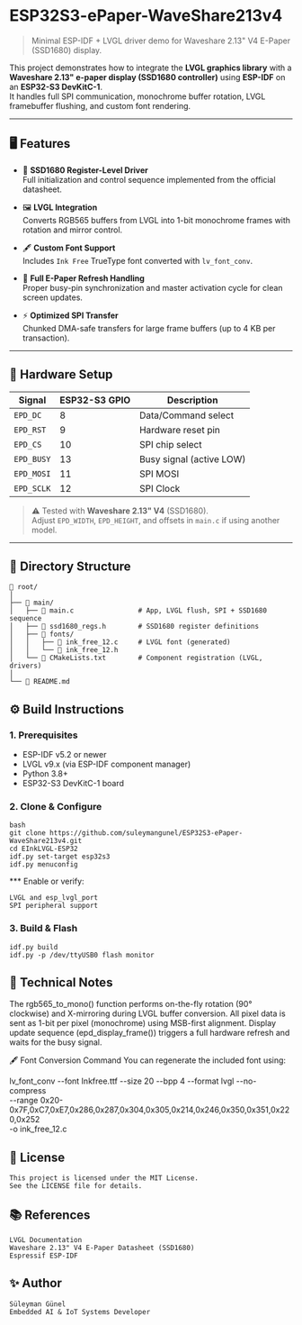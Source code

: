 # ESP32S3-ePaper-WaveShare213v4

> Minimal ESP-IDF + LVGL driver demo for Waveshare 2.13" V4 E-Paper (SSD1680) display.

This project demonstrates how to integrate the **LVGL graphics library** with a **Waveshare 2.13" e-paper display (SSD1680 controller)** using **ESP-IDF** on an **ESP32-S3 DevKitC-1**.  
It handles full SPI communication, monochrome buffer rotation, LVGL framebuffer flushing, and custom font rendering.

---

## 🖥️ Features

- 🧠 **SSD1680 Register-Level Driver**  
  Full initialization and control sequence implemented from the official datasheet.

- 🖼️ **LVGL Integration**  
  Converts RGB565 buffers from LVGL into 1-bit monochrome frames with rotation and mirror control.

- 🖋️ **Custom Font Support**  
  Includes `Ink Free` TrueType font converted with `lv_font_conv`.

- 🔁 **Full E-Paper Refresh Handling**  
  Proper busy-pin synchronization and master activation cycle for clean screen updates.

- ⚡ **Optimized SPI Transfer**  
  Chunked DMA-safe transfers for large frame buffers (up to 4 KB per transaction).

---

## 🧩 Hardware Setup

| Signal | ESP32-S3 GPIO | Description        |
|--------|----------------|--------------------|
| `EPD_DC` | 8  | Data/Command select |
| `EPD_RST` | 9  | Hardware reset pin  |
| `EPD_CS` | 10 | SPI chip select     |
| `EPD_BUSY` | 13 | Busy signal (active LOW) |
| `EPD_MOSI` | 11 | SPI MOSI           |
| `EPD_SCLK` | 12 | SPI Clock          |

> ⚠️ Tested with **Waveshare 2.13" V4** (SSD1680).  
> Adjust `EPD_WIDTH`, `EPD_HEIGHT`, and offsets in `main.c` if using another model.

---

## 🧱 Directory Structure
```
📁 root/
│
├── 📁 main/
│   ├── 📄 main.c                # App, LVGL flush, SPI + SSD1680 sequence
│   ├── 📄 ssd1680_regs.h        # SSD1680 register definitions
│   ├── 📁 fonts/
│   │   ├── 📄 ink_free_12.c     # LVGL font (generated)
│   │   └── 📄 ink_free_12.h
│   └── 📄 CMakeLists.txt        # Component registration (LVGL, drivers)
│
└── 📄 README.md
```

## ⚙️ Build Instructions

### 1. Prerequisites
- ESP-IDF v5.2 or newer  
- LVGL v9.x (via ESP-IDF component manager)  
- Python 3.8+  
- ESP32-S3 DevKitC-1 board

### 2. Clone & Configure
```
bash
git clone https://github.com/suleymangunel/ESP32S3-ePaper-WaveShare213v4.git
cd EInkLVGL-ESP32
idf.py set-target esp32s3
idf.py menuconfig
```

*** Enable or verify:
```
LVGL and esp_lvgl_port
SPI peripheral support
```
### 3. Build & Flash
```
idf.py build
idf.py -p /dev/ttyUSB0 flash monitor
```


## 🧠 Technical Notes
The rgb565_to_mono() function performs on-the-fly rotation (90° clockwise) and X-mirroring during LVGL buffer conversion.
All pixel data is sent as 1-bit per pixel (monochrome) using MSB-first alignment.
Display update sequence (epd_display_frame()) triggers a full hardware refresh and waits for the busy signal.

🖋️ Font Conversion Command
You can regenerate the included font using:

lv_font_conv --font Inkfree.ttf --size 20 --bpp 4 --format lvgl --no-compress \
  --range 0x20-0x7F,0xC7,0xE7,0x286,0x287,0x304,0x305,0x214,0x246,0x350,0x351,0x220,0x252 \
  -o ink_free_12.c


## 📄 License
```
This project is licensed under the MIT License.
See the LICENSE file for details.
```
## 📚 References
```
LVGL Documentation
Waveshare 2.13" V4 E-Paper Datasheet (SSD1680)
Espressif ESP-IDF
```

## ✨ Author
    Süleyman Günel
    Embedded AI & IoT Systems Developer

